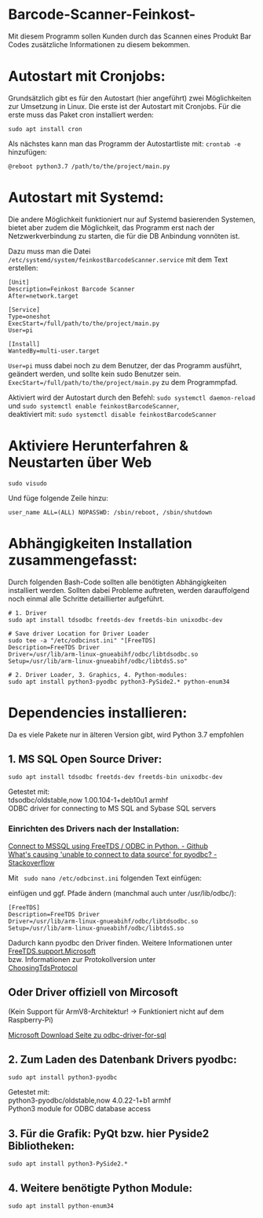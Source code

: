 # Barcode-Scanner-Feinkost-

Mit diesem Programm sollen Kunden durch das Scannen eines Produkt Bar Codes zusätzliche Informationen zu diesem bekommen.

# Autostart mit Cronjobs:
Grundsätzlich gibt es für den Autostart (hier angeführt) zwei Möglichkeiten zur Umsetzung in Linux. Die erste ist der Autostart mit Cronjobs.
Für die erste muss das Paket cron installiert werden:

``sudo apt install cron``

Als nächstes kann man das Programm der Autostartliste mit: ``crontab -e`` hinzufügen:
````
@reboot python3.7 /path/to/the/project/main.py
````

# Autostart mit Systemd:
Die andere Möglichkeit funktioniert nur auf Systemd basierenden Systemen, bietet aber zudem die Möglichkeit,
das Programm erst nach der Netzwerkverbindung zu starten, die für die DB Anbindung vonnöten ist.

Dazu muss man die Datei ``/etc/systemd/system/feinkostBarcodeScanner.service`` mit dem Text erstellen:
````
[Unit]
Description=Feinkost Barcode Scanner
After=network.target

[Service]
Type=oneshot
ExecStart=/full/path/to/the/project/main.py
User=pi

[Install]
WantedBy=multi-user.target

````

``User=pi`` muss dabei noch zu dem Benutzer, der das Programm ausführt, geändert werden,
und sollte kein sudo Benutzer sein.
``ExecStart=/full/path/to/the/project/main.py`` zu dem Programmpfad.


Aktiviert wird der Autostart durch den Befehl:
``sudo systemctl daemon-reload`` und
``sudo systemctl enable feinkostBarcodeScanner``,\
deaktiviert mit: ``sudo systemctl disable feinkostBarcodeScanner``

# Aktiviere Herunterfahren & Neustarten über Web
````
sudo visudo
````
Und füge folgende Zeile hinzu:
````
user_name ALL=(ALL) NOPASSWD: /sbin/reboot, /sbin/shutdown
````



# Abhängigkeiten Installation zusammengefasst:
Durch folgenden Bash-Code sollten alle benötigten Abhängigkeiten installiert werden. Sollten dabei Probleme auftreten,
werden darauffolgend noch einmal alle Schritte detaillierter aufgeführt.

````
# 1. Driver
sudo apt install tdsodbc freetds-dev freetds-bin unixodbc-dev

# Save driver Location for Driver Loader
sudo tee -a "/etc/odbcinst.ini" "[FreeTDS]
Description=FreeTDS Driver
Driver=/usr/lib/arm-linux-gnueabihf/odbc/libtdsodbc.so
Setup=/usr/lib/arm-linux-gnueabihf/odbc/libtdsS.so"

# 2. Driver Loader, 3. Graphics, 4. Python-modules:
sudo apt install python3-pyodbc python3-PySide2.* python-enum34
````


# Dependencies installieren:
Da es viele Pakete nur in älteren Version gibt, wird Python 3.7 empfohlen


## 1. MS SQL Open Source Driver:

``sudo apt install tdsodbc freetds-dev freetds-bin unixodbc-dev``

Getestet mit: \
tdsodbc/oldstable,now 1.00.104-1+deb10u1 armhf \
ODBC driver for connecting to MS SQL and Sybase SQL servers 

### Einrichten des Drivers nach der Installation:
[Connect to MSSQL using FreeTDS / ODBC in Python. - Github](https://gist.github.com/rduplain/1293636#file-readme-md) \
[What's causing 'unable to connect to data source' for pyodbc? - Stackoverflow](https://stackoverflow.com/questions/9723656/whats-causing-unable-to-connect-to-data-source-for-pyodbc)

Mit `` sudo nano /etc/odbcinst.ini`` folgenden Text einfügen:

einfügen und ggf. Pfade ändern (manchmal auch unter /usr/lib/odbc/):
````
[FreeTDS]
Description=FreeTDS Driver
Driver=/usr/lib/arm-linux-gnueabihf/odbc/libtdsodbc.so
Setup=/usr/lib/arm-linux-gnueabihf/odbc/libtdsS.so
````

Dadurch kann pyodbc den Driver finden. Weitere Informationen unter \
[FreeTDS.support.Microsoft](https://www.freetds.org/faq.html#Does.FreeTDS.support.Microsoft.servers) \
bzw. Informationen zur Protokollversion unter \
[ChoosingTdsProtocol](https://www.freetds.org/userguide/ChoosingTdsProtocol.html)


## Oder Driver offiziell von Mircosoft
(Kein Support für ArmV8-Architektur! -> Funktioniert nicht auf dem Raspberry-Pi)

[Microsoft Download Seite zu odbc-driver-for-sql](https://docs.microsoft.com/de-de/sql/connect/odbc/download-odbc-driver-for-sql-server?view=sql-server-ver16)

## 2. Zum Laden des Datenbank Drivers pyodbc:

``sudo apt install python3-pyodbc``

Getestet mit: \
python3-pyodbc/oldstable,now 4.0.22-1+b1 armhf \
Python3 module for ODBC database access 


## 3. Für die Grafik: PyQt bzw. hier Pyside2 Bibliotheken:

``sudo apt install python3-PySide2.*``

## 4. Weitere benötigte Python Module:
``sudo apt install python-enum34``



